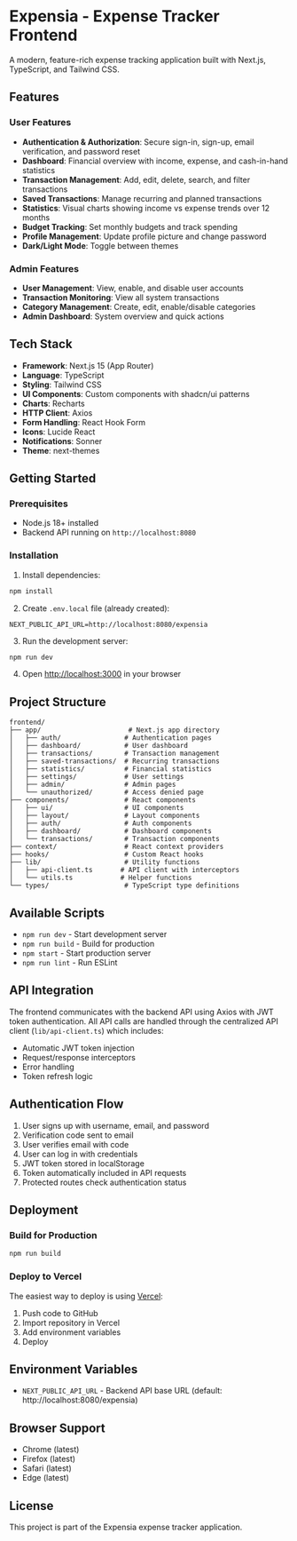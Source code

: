 # Expensia - Expense Tracker Frontend

A modern, feature-rich expense tracking application built with Next.js, TypeScript, and Tailwind CSS.

## Features

### User Features
- **Authentication & Authorization**: Secure sign-in, sign-up, email verification, and password reset
- **Dashboard**: Financial overview with income, expense, and cash-in-hand statistics
- **Transaction Management**: Add, edit, delete, search, and filter transactions
- **Saved Transactions**: Manage recurring and planned transactions
- **Statistics**: Visual charts showing income vs expense trends over 12 months
- **Budget Tracking**: Set monthly budgets and track spending
- **Profile Management**: Update profile picture and change password
- **Dark/Light Mode**: Toggle between themes

### Admin Features
- **User Management**: View, enable, and disable user accounts
- **Transaction Monitoring**: View all system transactions
- **Category Management**: Create, edit, enable/disable categories
- **Admin Dashboard**: System overview and quick actions

## Tech Stack

- **Framework**: Next.js 15 (App Router)
- **Language**: TypeScript
- **Styling**: Tailwind CSS
- **UI Components**: Custom components with shadcn/ui patterns
- **Charts**: Recharts
- **HTTP Client**: Axios
- **Form Handling**: React Hook Form
- **Icons**: Lucide React
- **Notifications**: Sonner
- **Theme**: next-themes

## Getting Started

### Prerequisites

- Node.js 18+ installed
- Backend API running on `http://localhost:8080`

### Installation

1. Install dependencies:
```bash
npm install
```

2. Create `.env.local` file (already created):
```env
NEXT_PUBLIC_API_URL=http://localhost:8080/expensia
```

3. Run the development server:
```bash
npm run dev
```

4. Open [http://localhost:3000](http://localhost:3000) in your browser

## Project Structure

```
frontend/
├── app/                      # Next.js app directory
│   ├── auth/                # Authentication pages
│   ├── dashboard/           # User dashboard
│   ├── transactions/        # Transaction management
│   ├── saved-transactions/  # Recurring transactions
│   ├── statistics/          # Financial statistics
│   ├── settings/            # User settings
│   ├── admin/               # Admin pages
│   └── unauthorized/        # Access denied page
├── components/              # React components
│   ├── ui/                  # UI components
│   ├── layout/              # Layout components
│   ├── auth/                # Auth components
│   ├── dashboard/           # Dashboard components
│   └── transactions/        # Transaction components
├── context/                 # React context providers
├── hooks/                   # Custom React hooks
├── lib/                     # Utility functions
│   ├── api-client.ts       # API client with interceptors
│   └── utils.ts            # Helper functions
└── types/                   # TypeScript type definitions

```

## Available Scripts

- `npm run dev` - Start development server
- `npm run build` - Build for production
- `npm start` - Start production server
- `npm run lint` - Run ESLint

## API Integration

The frontend communicates with the backend API using Axios with JWT token authentication. All API calls are handled through the centralized API client (`lib/api-client.ts`) which includes:

- Automatic JWT token injection
- Request/response interceptors
- Error handling
- Token refresh logic

## Authentication Flow

1. User signs up with username, email, and password
2. Verification code sent to email
3. User verifies email with code
4. User can log in with credentials
5. JWT token stored in localStorage
6. Token automatically included in API requests
7. Protected routes check authentication status

## Deployment

### Build for Production

```bash
npm run build
```

### Deploy to Vercel

The easiest way to deploy is using [Vercel](https://vercel.com):

1. Push code to GitHub
2. Import repository in Vercel
3. Add environment variables
4. Deploy

## Environment Variables

- `NEXT_PUBLIC_API_URL` - Backend API base URL (default: http://localhost:8080/expensia)

## Browser Support

- Chrome (latest)
- Firefox (latest)
- Safari (latest)
- Edge (latest)

## License

This project is part of the Expensia expense tracker application.
